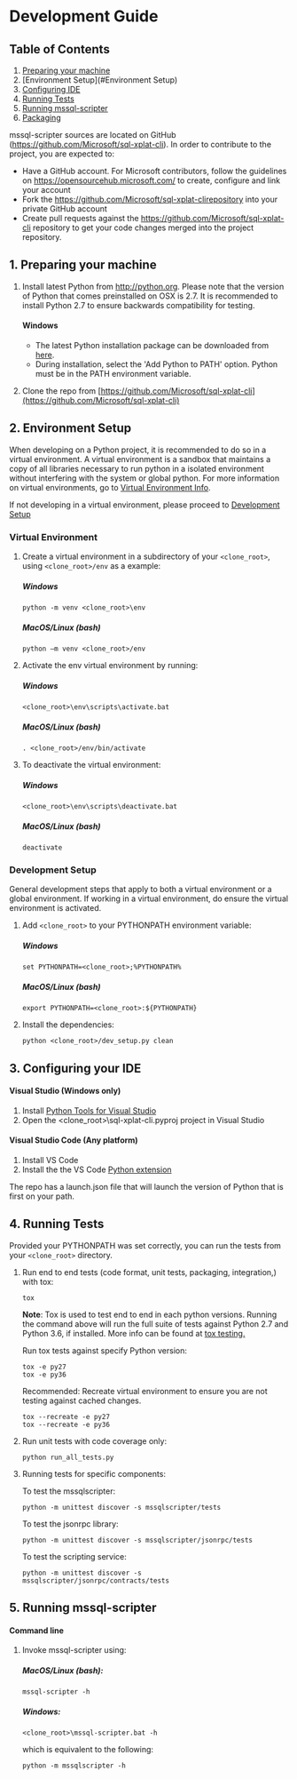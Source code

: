 Development Guide
=================

## Table of Contents
1. [Preparing your machine](#Preparing_machine)
1. [Environment Setup](#Environment Setup)
2. [Configuring IDE](#Configure_IDE)
3. [Running Tests](#Running_Tests)
4. [Running mssql-scripter](#Run_mssql-scripter)
4. [Packaging](pypi_release_steps.md)


mssql-scripter sources are located on GitHub (https://github.com/Microsoft/sql-xplat-cli). In order to contribute to the project, you are expected to: 
-	Have a GitHub account. For Microsoft contributors, follow the guidelines on https://opensourcehub.microsoft.com/ to create, configure and link your account
-	Fork the  https://github.com/Microsoft/sql-xplat-clirepository into your private GitHub account
-	Create pull requests against the https://github.com/Microsoft/sql-xplat-cli repository to get your code changes merged into the project repository.

## <a name="Preparing_Machine"></a>1. Preparing your machine
1.	Install latest Python from http://python.org. Please note that the version of Python that comes preinstalled on OSX is 2.7. It is recommended to install Python 2.7 to ensure backwards compatibility for testing.
    #### Windows
    - The latest Python installation package can be downloaded from [here](https://www.python.org/downloads/).  
    - During installation, select the 'Add Python to PATH' option.  Python must be in the PATH environment variable.
    
2. Clone the repo from [https://github.com/Microsoft/sql-xplat-cli](https://github.com/Microsoft/sql-xplat-cli)

## <a name="Environment_Setup"></a>2. Environment Setup
When developing on a Python project, it is recommended to do so in a virtual environment. A virtual environment is a sandbox that maintains a copy of all libraries necessary to run python in a isolated environment without interfering with the system or global python. For more information on virtual environments, go to [Virtual Environment Info](docs/virtual_environment_info.md).

If not developing in a virtual environment, please proceed to [Development Setup](#Development) 
### Virtual Environment
1. Create a virtual environment in a subdirectory of your `<clone_root>`, using `<clone_root>/env` as a example:
 
     ##### Windows
    ```
    python -m venv <clone_root>\env
    ```
    ##### MacOS/Linux (bash)
    ```
    python –m venv <clone_root>/env
    ```
2.  Activate the env virtual environment by running:

    ##### Windows
    ```
    <clone_root>\env\scripts\activate.bat
    ```
    ##### MacOS/Linux (bash)
    ```
    . <clone_root>/env/bin/activate
    ```
3. To deactivate the virtual environment:

    ##### Windows
    ```
    <clone_root>\env\scripts\deactivate.bat
    ```
    ##### MacOS/Linux (bash)
    ```
    deactivate
    ```
### <a name="Development"></a>Development Setup
General development steps that apply to both a virtual environment or a global environment. If working in a virtual environment, do ensure the virtual environment is activated.
1.  Add `<clone_root>` to your PYTHONPATH environment variable:

    ##### Windows
    ```
    set PYTHONPATH=<clone_root>;%PYTHONPATH%
    ```
    ##### MacOS/Linux (bash)
    ```
    export PYTHONPATH=<clone_root>:${PYTHONPATH}
    ```
2.	Install the dependencies:
    ```
    python <clone_root>/dev_setup.py clean
    ```
## <a name="Configure_IDE"></a>3. Configuring your IDE
#### Visual Studio (Windows only)
1.	Install [Python Tools for Visual Studio](https://github.com/Microsoft/PTVS)
2.	Open the <clone_root>\sql-xplat-cli.pyproj project in Visual Studio


#### Visual Studio Code (Any platform)

1.	Install VS Code
2.	Install the the VS Code [Python extension](https://marketplace.visualstudio.com/items?itemName=donjayamanne.python)

The repo has a launch.json file that will launch the version of Python that is first on your path. 

## <a name="Running_Tests"></a>4. Running Tests
Provided your PYTHONPATH was set correctly, you can run the tests from your `<clone_root>` directory.

1. Run end to end tests (code format, unit tests, packaging, integration,) with tox:
    

    ```
    tox
    ```
    **Note**: Tox is used to test end to end in each python versions. Running the command above will run the full suite of tests against Python 2.7 and Python 3.6, if installed. More info can be found at [tox testing.](http://tox.readthedocs.io/en/latest/index.html)

    Run tox tests against specify Python version:

    ```
    tox -e py27
    tox -e py36
    ```

    Recommended: Recreate virtual environment to ensure you are not testing against cached changes.

    ```
    tox --recreate -e py27
    tox --recreate -e py36
    ```
2. Run unit tests with code coverage only:

    ```
    python run_all_tests.py
    ```
2. Running tests for specific components:
  
    To test the mssqlscripter:
    ```
    python -m unittest discover -s mssqlscripter/tests
    ```
    To test the jsonrpc library:
    ```
    python -m unittest discover -s mssqlscripter/jsonrpc/tests
    ```

    To test the scripting service:
    ```
    python -m unittest discover -s mssqlscripter/jsonrpc/contracts/tests
    ```

## <a name="Run_mssql-scripter"></a>5. Running mssql-scripter
#### Command line

1.  Invoke mssql-scripter using:

    ##### MacOS/Linux (bash):
    ```
    mssql-scripter -h
    ```

    ##### Windows:
    ```
    <clone_root>\mssql-scripter.bat -h
    ```
    which is equivalent to the following:
    ```
    python -m mssqlscripter -h
    ```
